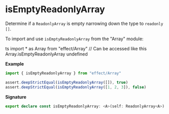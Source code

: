 # isEmptyReadonlyArray

Determine if a `ReadonlyArray` is empty narrowing down the type to `readonly []`.

To import and use `isEmptyReadonlyArray` from the "Array" module:

ts
import \* as Array from "effect/Array"
// Can be accessed like this
Array.isEmptyReadonlyArray
undefined

**Example**

```ts
import { isEmptyReadonlyArray } from "effect/Array"

assert.deepStrictEqual(isEmptyReadonlyArray([]), true)
assert.deepStrictEqual(isEmptyReadonlyArray([1, 2, 3]), false)
```

**Signature**

```ts
export declare const isEmptyReadonlyArray: <A>(self: ReadonlyArray<A>) => self is readonly []
```
